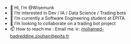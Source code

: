 - 👋 Hi, I’m @Wisemunk
- 👀 I’m interested in Dev / IA / Data Science / Trading bots
- 🌱 I’m currently a Software Engineering student at EPITA
- 💞️ I’m looking to collaborate on a trading bot project
- 📫 How to reach me : Email me ☣️: mohamed-badreddine.zouhair@epita.fr

<!---
Wisemunk/Wisemunk is a ✨ special ✨ repository because its `README.md` (this file) appears on your GitHub profile.
You can click the Preview link to take a look at your changes.
--->
